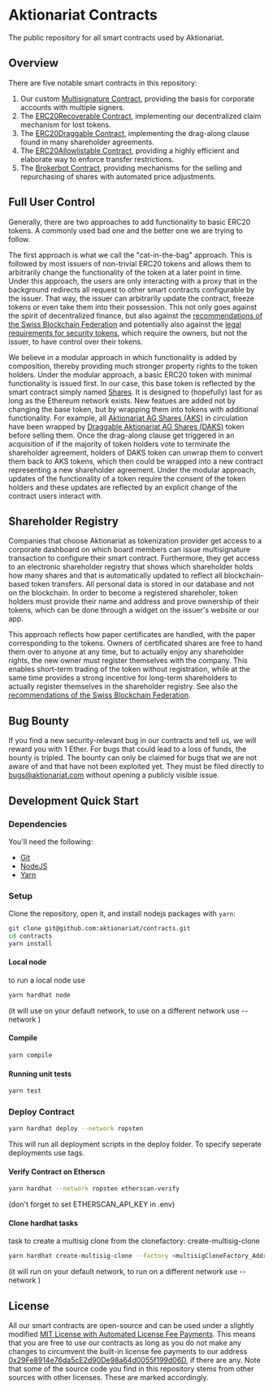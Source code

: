 # Aktionariat Contracts

The public repository for all smart contracts used by Aktionariat.

## Overview

There are five notable smart contracts in this repository:
1. Our custom [Multisignature Contract](doc/multisig.md), providing the basis for corporate accounts with multiple signers.
2. The [ERC20Recoverable Contract](doc/recoverable.md), implementing our decentralized claim mechanism for lost tokens.
3. The [ERC20Draggable Contract](doc/draggable.md), implementing the drag-along clause found in many shareholder agreements.
4. The [ERC20Allowlistable Contract](doc/allowlist.md), providing a highly efficient and elaborate way to enforce transfer restrictions.
5. The [Brokerbot Contract](doc/market.md), providing mechanisms for the selling and repurchasing of shares with automated price adjustments.

## Full User Control

Generally, there are two approaches to add functionality to basic ERC20 tokens. A commonly used bad one and the better one we are trying to follow.

The first approach is what we call the "cat-in-the-bag" approach. This is followed by most issuers of non-trivial ERC20 tokens and allows them to arbitrarily change the functionality of the token at a later point in time. Under this approach, the users are only interacting with a proxy that in the background redirects all request to other smart contracts configurable by the issuer. That way, the issuer can arbitrarily update the contract, freeze tokens or even take them into their possession. This not only goes against the spirit of decentralized finance, but also against the [recommendations of the Swiss Blockchain Federation](https://blockchainfederation.ch/wp-content/uploads/2021/11/Circular-2019_01_Updated_Tokenized-Equity.pdf) and potentially also against the [legal requirements for security tokens](https://www.fedlex.admin.ch/eli/cc/27/317_321_377/de#art_973_d), which require the owners, but not the issuer, to have control over their tokens.

We believe in a modular approach in which functionality is added by composition, thereby providing much stronger property rights to the token holders. Under the modular approach, a basic ERC20 token with minimal functionality is issued first. In our case, this base token is reflected by the smart contract simply named [Shares](src/Shares.sol). It is designed to (hopefully) last for as long as the Ethereum network exists. New featues are added not by changing the base token, but by wrapping them into tokens with additional functionality. For example, all [Aktionariat AG Shares (AKS)](https://etherscan.io/token/0xcB58EC733Ab0d96216B048bf7C3209d6c184D7c3) in circulation have been wrapped by [Draggable Aktionariat AG Shares (DAKS)](https://etherscan.io/token/0x6f38e0f1a73c96cB3f42598613EA3474F09cB200) token before selling them. Once the drag-along clause get triggered in an acquisition of if the majority of token holders vote to terminate the shareholder agreement, holders of DAKS token can unwrap them to convert them back to AKS tokens, which then could be wrapped into a new contract representing a new shareholder agreement. Under the modular approach, updates of the functionality of a token require the consent of the token holders and these updates are reflected by an explicit change of the contract users interact with.

## Shareholder Registry

Companies that choose Aktionariat as tokenization provider get access to a corporate dashboard on which board members can issue multisignature transaction to configure their smart contract. Furthermore, they get access to an electronic shareholder registry that shows which shareholder holds how many shares and that is automatically updated to reflect all blockchain-based token transfers. All personal data is stored in our database and not on the blockchain. In order to become a registered shareholer, token holders must provide their name and address and prove ownership of their tokens, which can be done through a widget on the issuer's website or our app.

This approach reflects how paper certificates are handled, with the paper corresponding to the tokens. Owners of certificated shares are free to hand them over to anyone at any time, but to actually enjoy any shareholder rights, the new owner must register themselves with the company. This enables short-term trading of the token without registration, while at the same time provides a strong incentive for long-term shareholders to actually register themselves in the shareholder registry. See also the [recommendations of the Swiss Blockchain Federation](https://blockchainfederation.ch/wp-content/uploads/2021/11/Circular-2019_01_Updated_Tokenized-Equity.pdf).

## Bug Bounty

If you find a new security-relevant bug in our contracts and tell us, we will reward you with 1 Ether. For bugs that could lead to a loss of funds, the bounty is tripled. The bounty can only be claimed for bugs that we are not aware of and that have not been exploited yet. They must be filed directly to bugs@aktionariat.com without opening a publicly visible issue.

## Development Quick Start

### Dependencies

You'll need the following:

* [Git](https://git-scm.com/downloads)
* [NodeJS](https://nodejs.org/en/download/)
* [Yarn](https://classic.yarnpkg.com/en/docs/install)

### Setup

Clone the repository, open it, and install nodejs packages with `yarn`:

```bash
git clone git@github.com:aktionariat/contracts.git
cd contracts
yarn install
```

#### Local node
to run a local node use
```bash
yarn hardhat node
```
(it will use on your default network, to use on a different network use --network <name>)

#### Compile

```bash
yarn compile
```

#### Running unit tests

```bash
yarn test
```

### Deploy Contract

```bash
yarn hardhat deploy --network ropsten
```
This will run all deployment scripts in the deploy folder. To specify seperate deployments use tags.

#### Verify Contract on Etherscn

```bash
yarn hardhat --network ropsten etherscan-verify
```

(don't forget to set ETHERSCAN_API_KEY in .env)

#### Clone hardhat tasks
task to create a multisig clone from the clonefactory: create-multisig-clone

```bash
yarn hardhat create-multisig-clone --factory <multisigCloneFactory_Address> --owner <address> --salt <string_which_gets_formated_in_byte32>
```
(it will run on your default network, to run on a different network use --network <name>)

## License

All our smart contracts are open-source and can be used under a slightly modified [MIT License with Automated License Fee Payments](LICENSE). This means that you are free to use our contracts as long as you do not make any changes to circumvent the built-in license fee payments to our address [0x29Fe8914e76da5cE2d90De98a64d0055f199d06D](https://etherscan.io/address/0x29fe8914e76da5ce2d90de98a64d0055f199d06d), if there are any. Note that some of the source code you find in this repository stems from other sources with other licenses. These are marked accordingly.